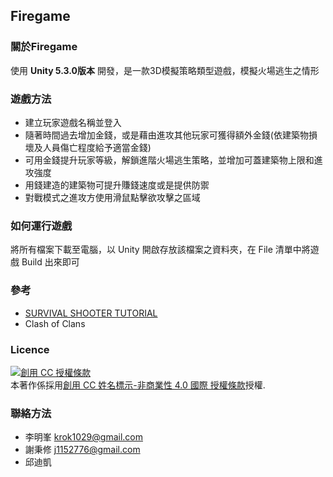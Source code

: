 ﻿## Firegame ##

### **關於Firegame** ###

使用 **Unity 5.3.0版本** 開發，是一款3D模擬策略類型遊戲，模擬火場逃生之情形

### **遊戲方法** ###

- 建立玩家遊戲名稱並登入
- 隨著時間過去增加金錢，或是藉由進攻其他玩家可獲得額外金錢(依建築物損壞及人員傷亡程度給予適當金錢)
- 可用金錢提升玩家等級，解鎖進階火場逃生策略，並增加可蓋建築物上限和進攻強度
- 用錢建造的建築物可提升賺錢速度或是提供防禦
- 對戰模式之進攻方使用滑鼠點擊欲攻擊之區域



### **如何運行遊戲** ###

將所有檔案下載至電腦，以 Unity 開啟存放該檔案之資料夾，在 File 清單中將遊戲 Build 出來即可

### **參考** ###
- [SURVIVAL SHOOTER TUTORIAL](https://unity3d.com/cn/learn/tutorials/projects/survival-shooter/environment?playlist=17144)
- Clash of Clans

### **Licence** ###

<a rel="license" href="http://creativecommons.org/licenses/by-nc/4.0/"><img alt="創用 CC 授權條款" style="border-width:0" src="https://i.creativecommons.org/l/by-nc/4.0/88x31.png" /></a><br />本著作係採用<a rel="license" href="http://creativecommons.org/licenses/by-nc/4.0/">創用 CC 姓名標示-非商業性 4.0 國際 授權條款</a>授權.

### **聯絡方法** ###
- 李明峯 krok1029@gmail.com
- 謝秉修 j1152776@gmail.com
- 邱迪凱 